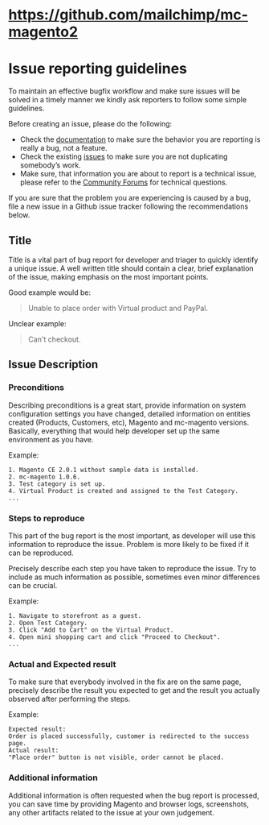 # https://github.com/mailchimp/mc-magento2

# Issue reporting guidelines

To maintain an effective bugfix workflow and make sure issues will be solved in a timely manner we kindly ask reporters to follow some simple guidelines.

Before creating an issue, please do the following:

* Check the [documentation](http://kb.mailchimp.com/integrations/e-commerce/connect-or-disconnect-mailchimp-for-magento) to make sure the behavior you are reporting is really a bug, not a feature.
* Check the existing [issues](https://github.com/mailchimp/mc-magento2/issues) to make sure you are not duplicating somebody’s work.
* Make sure, that information you are about to report is a technical issue, please refer to the [Community Forums](http://ebizmarts.com/mailchimp-for-magento-support)  for technical questions.

If you are sure that the problem you are experiencing is caused by a bug, file a new issue in a Github issue tracker following the recommendations below.

## Title

Title is a vital part of bug report for developer and triager to quickly identify a unique issue. A well written title should contain a clear, brief explanation of the issue, making emphasis on the most important points.

Good example would be:

> Unable to place order with Virtual product and PayPal.

Unclear example:

> Can't checkout.

## Issue Description

### Preconditions

Describing preconditions is a great start, provide information on system configuration settings you have changed, detailed information on entities created (Products, Customers, etc), Magento and mc-magento versions. Basically, everything that would help developer set up the same environment as you have.

Example:

    1. Magento CE 2.0.1 without sample data is installed.
    2. mc-magento 1.0.6.
    3. Test category is set up.
    4. Virtual Product is created and assigned to the Test Category.
    ...

### Steps to reproduce

This part of the bug report is the most important, as developer will use this information to reproduce the issue. Problem is more likely to be fixed if it can be reproduced.

Precisely describe each step you have taken to reproduce the issue. Try to include as much information as possible, sometimes even minor differences can be crucial.

Example:

    1. Navigate to storefront as a guest.
    2. Open Test Category.
    3. Click "Add to Cart" on the Virtual Product.
    4. Open mini shopping cart and click "Proceed to Checkout".
    ...

### Actual and Expected result

To make sure that everybody involved in the fix are on the same page, precisely describe the result you expected to get and the result you actually observed after performing the steps.

Example:

    Expected result:
    Order is placed successfully, customer is redirected to the success page.
    Actual result:
    "Place order" button is not visible, order cannot be placed.

### Additional information

Additional information is often requested when the bug report is processed, you can save time by providing Magento and browser logs, screenshots, any other artifacts related to the issue at your own judgement.
